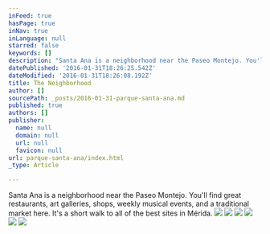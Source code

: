 ```yaml
---
inFeed: true
hasPage: true
inNav: true
inLanguage: null
starred: false
keywords: []
description: "Santa Ana is a neighborhood near the Paseo Montejo. You'll find great restaurants, art galleries, shops, and a traditional market here. It's a short walk to all of the best sites in Mérida."
datePublished: '2016-01-31T18:26:25.542Z'
dateModified: '2016-01-31T18:26:08.192Z'
title: The Neighborhood
author: []
sourcePath: _posts/2016-01-31-parque-santa-ana.md
published: true
authors: []
publisher:
  name: null
  domain: null
  url: null
  favicon: null
url: parque-santa-ana/index.html
_type: Article

---
```

Santa Ana is a neighborhood near the Paseo Montejo. You'll find great restaurants, art galleries, shops, weekly musical events, and a traditional market here. It's a short walk to all of the best sites in Mérida.
![](https://the-grid-user-content.s3-us-west-2.amazonaws.com/b1d2cabd-3580-4d23-96a3-2c1dd95096f4.jpg)
![](https://the-grid-user-content.s3-us-west-2.amazonaws.com/799fba14-0a94-4bdc-a609-27119e6d2176.jpg)
![](https://the-grid-user-content.s3-us-west-2.amazonaws.com/86789d7b-4236-438f-8ffb-92ebd71ec3a2.jpg)
![](https://the-grid-user-content.s3-us-west-2.amazonaws.com/26cf947e-daee-43ea-839b-8d6fa663008c.jpg)
![](https://the-grid-user-content.s3-us-west-2.amazonaws.com/56981173-83c1-4a61-a45e-5812a5fcb0a7.JPG)
![](https://the-grid-user-content.s3-us-west-2.amazonaws.com/37ddac90-aa76-4d81-a8bf-847f298a6433.JPG)